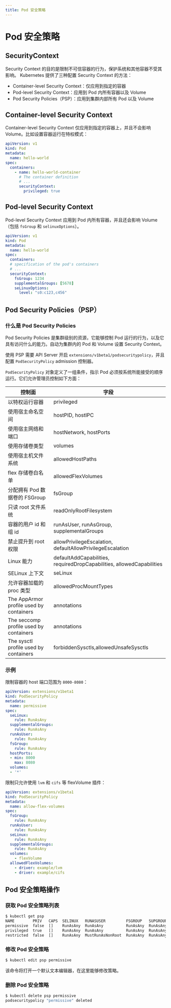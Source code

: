 ```yaml
---
title: Pod 安全策略
---
```


# Pod 安全策略
## SecurityContext
Security Context 的目的是限制不可信容器的行为，保护系统和其他容器不受其影响。
Kubernetes 提供了三种配置 Security Context 的方法：
- Container-level Security Context：仅应用到指定的容器
- Pod-level Security Context：应用到 Pod 内所有容器以及 Volume
- Pod Security Policies（PSP）：应用到集群内部所有 Pod 以及 Volume

## Container-level Security Context
Container-level Security Context 仅应用到指定的容器上，并且不会影响 Volume。比如设置容器运行在特权模式：
```yml
apiVersion: v1
kind: Pod
metadata:
  name: hello-world
spec:
  containers:
    - name: hello-world-container
      # The container definition
      # ...
      securityContext:
        privileged: true
```

## Pod-level Security Context
Pod-level Security Context 应用到 Pod 内所有容器，并且还会影响 Volume（包括 `fsGroup` 和 `selinuxOptions`）。
```yml
apiVersion: v1
kind: Pod
metadata:
  name: hello-world
spec:
  containers:
  # specification of the pod's containers
  # ...
  securityContext:
    fsGroup: 1234
    supplementalGroups: [5678]
    seLinuxOptions:
      level: "s0:c123,c456"
```

## Pod Security Policies（PSP）
### 什么是 Pod Security Policies
Pod Security Policies 是集群级别的资源，它能够控制 Pod 运行的行为，以及它具有访问什么的能力。自动为集群内的 Pod 和 Volume 设置 Security Context。

使用 PSP 需要 API Server 开启 `extensions/v1beta1/podsecuritypolicy`，并且配置 `PodSecurityPolicy` admission 控制器。

`PodSecurityPolicy` 对象定义了一组条件，指示 Pod 必须按系统所能接受的顺序运行。它们允许管理员控制如下方面：

| 控制面 | 字段 |
| --- | --- |
| 以特权运行容器 | privileged |
| 使用宿主命名空间	 | hostPID, hostIPC |
| 使用宿主网络和端口 | hostNetwork, hostPorts |
| 使用存储卷类型 | volumes |
| 使用宿主机文件系统 | allowedHostPaths |
| flex 存储卷白名单 | allowedFlexVolumes |
| 分配拥有 Pod 数据卷的 FSGroup | fsGroup |
| 只读 root 文件系统 | readOnlyRootFilesystem |
| 容器的用户 id 和组 id | runAsUser, runAsGroup, supplementalGroups |
| 禁止提升到 root 权限 | allowPrivilegeEscalation, defaultAllowPrivilegeEscalation |
| Linux 能力 | defaultAddCapabilities, requiredDropCapabilities, allowedCapabilities |
| SELinux 上下文 | seLinux |
| 允许容器加载的 proc 类型 | allowedProcMountTypes |
| The AppArmor profile used by containers | annotations |
| The seccomp profile used by containers | annotations |
| The sysctl profile used by containers | forbiddenSysctls,allowedUnsafeSysctls |

### 示例
限制容器的 host 端口范围为 `8000-8080`：
```yml
apiVersion: extensions/v1beta1
kind: PodSecurityPolicy
metadata:
  name: permissive
spec:
  seLinux:
    rule: RunAsAny
  supplementalGroups:
    rule: RunAsAny
  runAsUser:
    rule: RunAsAny
  fsGroup:
    rule: RunAsAny
  hostPorts:
  - min: 8000
    max: 8080
  volumes:
  - '*'
```

限制只允许使用 `lvm` 和 `cifs` 等 flexVolume 插件：
```yml
apiVersion: extensions/v1beta1
kind: PodSecurityPolicy
metadata:
  name: allow-flex-volumes
spec:
  fsGroup:
    rule: RunAsAny
  runAsUser:
    rule: RunAsAny
  seLinux:
    rule: RunAsAny
  supplementalGroups:
    rule: RunAsAny
  volumes:
    - flexVolume
  allowedFlexVolumes:
    - driver: example/lvm
    - driver: example/cifs
```

## Pod 安全策略操作
### 获取 Pod 安全策略列表
```sh
$ kubectl get psp
NAME        PRIV   CAPS  SELINUX   RUNASUSER         FSGROUP   SUPGROUP  READONLYROOTFS  VOLUMES
permissive  false  []    RunAsAny  RunAsAny          RunAsAny  RunAsAny  false           [*]
privileged  true   []    RunAsAny  RunAsAny          RunAsAny  RunAsAny  false           [*]
restricted  false  []    RunAsAny  MustRunAsNonRoot  RunAsAny  RunAsAny  false           [emptyDir secret downwardAPI configMap persistentVolumeClaim projected]
```

### 修改 Pod 安全策略
```sh
$ kubectl edit psp permissive
```

该命令将打开一个默认文本编辑器，在这里能够修改策略。

### 删除 Pod 安全策略
```sh
$ kubectl delete psp permissive
podsecuritypolicy "permissive" deleted
```